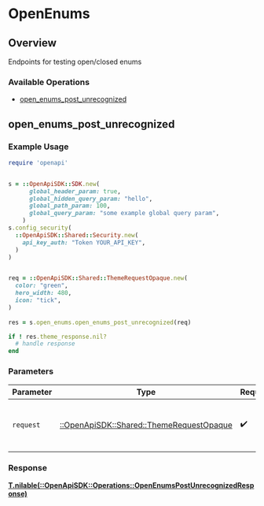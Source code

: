 # OpenEnums


## Overview

Endpoints for testing open/closed enums

### Available Operations

* [open_enums_post_unrecognized](#open_enums_post_unrecognized)

## open_enums_post_unrecognized

### Example Usage

```ruby
require 'openapi'


s = ::OpenApiSDK::SDK.new(
      global_header_param: true,
      global_hidden_query_param: "hello",
      global_path_param: 100,
      global_query_param: "some example global query param",
    )
s.config_security(
  ::OpenApiSDK::Shared::Security.new(
    api_key_auth: "Token YOUR_API_KEY",
  )
)


req = ::OpenApiSDK::Shared::ThemeRequestOpaque.new(
  color: "green",
  hero_width: 480,
  icon: "tick",
)
    
res = s.open_enums.open_enums_post_unrecognized(req)

if ! res.theme_response.nil?
  # handle response
end

```



### Parameters

| Parameter                                                                             | Type                                                                                  | Required                                                                              | Description                                                                           |
| ------------------------------------------------------------------------------------- | ------------------------------------------------------------------------------------- | ------------------------------------------------------------------------------------- | ------------------------------------------------------------------------------------- |
| `request`                                                                             | [::OpenApiSDK::Shared::ThemeRequestOpaque](../../models/shared/themerequestopaque.md) | :heavy_check_mark:                                                                    | The request object to use for the request.                                            |


### Response

**[T.nilable(::OpenApiSDK::Operations::OpenEnumsPostUnrecognizedResponse)](../../models/operations/openenumspostunrecognizedresponse.md)**

